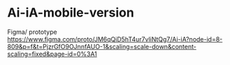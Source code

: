 # Ai-iA-mobile-version
Figma/ prototype
https://www.figma.com/proto/JM6qQiD5hT4ur7vliNtQg7/Ai-iA?node-id=8-809&p=f&t=PjzrGfO9OJnnfAUO-1&scaling=scale-down&content-scaling=fixed&page-id=0%3A1
